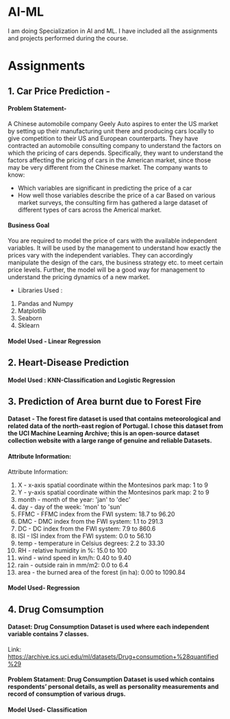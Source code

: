 # AI-ML

I am doing Specialization in AI and ML.
I have included all the assignments and projects performed during the course.

# Assignments

## 1. Car Price Prediction -

#### Problem Statement-
A Chinese automobile company Geely Auto aspires to enter the US market by setting up their manufacturing unit there and producing cars locally to give competition to their US and European counterparts.
They have contracted an automobile consulting company to understand the factors on which the pricing of cars depends. Specifically, they want to understand the factors affecting the pricing of cars in the American market, since those may be very different from the Chinese market. The company wants to know:
- Which variables are significant in predicting the price of a car
- How well those variables describe the price of a car
Based on various market surveys, the consulting firm has gathered a large dataset of different types of cars across the Americal market.

#### Business Goal
You are required to model the price of cars with the available independent variables. It will be used by the management to understand how exactly the prices vary with the independent variables. They can accordingly manipulate the design of the cars, the business strategy etc. to meet certain price levels. Further, the model will be a good way for management to understand the pricing dynamics of a new market.

* Libraries Used :
1. Pandas and Numpy
2. Matplotlib
3. Seaborn
4. Sklearn

#### Model Used - Linear Regression

## 2. Heart-Disease Prediction

#### Model Used : KNN-Classification and Logistic Regression

## 3. Prediction of Area burnt due to Forest Fire

#### Dataset - The forest fire dataset is used that contains meteorological and related data of the north-east region of Portugal. I chose this dataset from the UCI Machine Learning Archive; this is an open-source dataset collection website with a large range of genuine and reliable Datasets.

#### Attribute Information:

Attribute Information:
1. X - x-axis spatial coordinate within the Montesinos park map: 1 to 9 
2. Y - y-axis spatial coordinate within the Montesinos park map: 2 to 9 
3. month - month of the year: 'jan' to 'dec' 
4. day - day of the week: 'mon' to 'sun' 
5. FFMC - FFMC index from the FWI system: 18.7 to 96.20 
6. DMC - DMC index from the FWI system: 1.1 to 291.3 
7. DC - DC index from the FWI system: 7.9 to 860.6 
8. ISI - ISI index from the FWI system: 0.0 to 56.10 
9. temp - temperature in Celsius degrees: 2.2 to 33.30 
10. RH - relative humidity in %: 15.0 to 100 
11. wind - wind speed in km/h: 0.40 to 9.40 
12. rain - outside rain in mm/m2: 0.0 to 6.4 
13. area - the burned area of the forest (in ha): 0.00 to 1090.84 

#### Model Used- Regression

## 4. Drug Comsumption 

#### Dataset: Drug Consumption Dataset is used where each independent variable contains 7 classes.
Link: https://archive.ics.uci.edu/ml/datasets/Drug+consumption+%28quantified%29 

#### Problem Statament: Drug Consumption Dataset is used which contains respondents’ personal details, as well as personality measurements and record of consumption of various drugs.

#### Model Used- Classification


